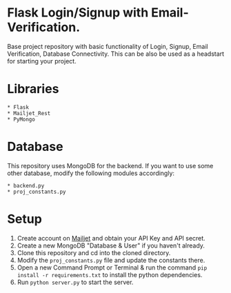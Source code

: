 # Flask Login/Signup with Email-Verification.

Base project repository with basic functionality of Login, Signup, Email Verification, Database Connectivity.
This can be also be used as a headstart for starting your project.
 
# Libraries
    * Flask
    * Mailjet_Rest
    * PyMongo

# Database

This repository uses MongoDB for the backend. If you want to use some other database, modify the following modules accordingly:
    
    * backend.py
    * proj_constants.py

# Setup

1. Create account on [Mailjet](https://app.mailjet.com/signup?lang=en_US) and obtain your API Key and API secret.
2. Create a new MongoDB "Database & User" if you haven't already.
3. Clone this repository and cd into the cloned directory.
4. Modify the `proj_constants.py` file and update the constants there. 
5. Open a new Command Prompt or Terminal & run the command `pip install -r requirements.txt` to install the python dependencies.
5. Run `python server.py` to start the server.


